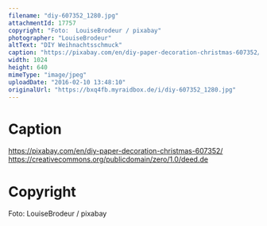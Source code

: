 ```yaml
---
filename: "diy-607352_1280.jpg"
attachmentId: 17757
copyright: "Foto:  LouiseBrodeur / pixabay"
photographer: "LouiseBrodeur"
altText: "DIY Weihnachtsschmuck"
caption: "https://pixabay.com/en/diy-paper-decoration-christmas-607352/\nhttps://creativecommons.org/publicdomain/zero/1.0/deed.de"
width: 1024
height: 640
mimeType: "image/jpeg"
uploadDate: "2016-02-10 13:48:10"
originalUrl: "https://bxq4fb.myraidbox.de/i/diy-607352_1280.jpg"
---
```


# Caption

https://pixabay.com/en/diy-paper-decoration-christmas-607352/
https://creativecommons.org/publicdomain/zero/1.0/deed.de

# Copyright

Foto:  LouiseBrodeur / pixabay
